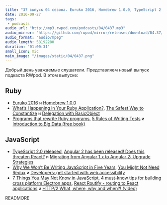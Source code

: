 ```yaml
---
title: "37 выпуск 04 сезона. Euruko 2016, Homebrew 1.0.0, TypeScript 2.0, Introduction to Big Data, You Might Not Need Redux и прочее"
date: 2016-09-27
tags:
 - podcasts
audio_url: "http://mp3.rwpod.com/podcasts/04/0437.mp3"
audio_mirror: "https://github.com/rwpod/mirror/releases/download/04.37/0437.mp3"
audio_format: "audio/mpeg"
audio_length: 58192280
duration: "01:00:31"
small_icon: mic
main_image: "/images/static/04/0437.png"
---
```


Добрый день уважаемые слушатели. Представляем новый выпуск подкаста RWpod. В этом выпуске:

## Ruby

 - [Euruko 2016](http://euruko2016.org/) и [Homebrew 1.0.0](http://brew.sh/2016/09/21/homebrew-1.0.0/)
 - [What’s Happening in Your Ruby Application?](http://www.blackbytes.info/2016/09/object-space/), [The Safest Way to Constantize](http://gavinmiller.io/2016/the-safesty-way-to-constantize/) и [Delegation with BasicObject](https://www.promptworks.com/blog/delegation-with-basicobject)
 - [Programs that rewrite Ruby programs](http://thomasleecopeland.com/2016/09/20/programs-that-rewrite-ruby-programs.html), [5 Rules of Writing Tests](https://blog.rebased.pl/2016/09/20/5-rules-of-writing-tests.html) и [Introduction to Big Data (free book)](http://haifengl.github.io/bigdata/)

## JavaScript

 - [TypeScript 2.0 released](https://blogs.msdn.microsoft.com/typescript/2016/09/22/announcing-typescript-2-0/), [Angular 2 has been released! Does this threaten React?](http://frontendinsights.com/angular-2-released-threaten-react/) и [Migrating from Angular 1.x to Angular 2: Upgrade Strategies](https://www.codementor.io/angularjs/tutorial/migrating-from-angular-1-to-angular-2)
 - [Why We Won’t Be Writing JavaScript in Five Years](https://medium.com/thoughts-from-travelperk/why-we-wont-be-writing-javascript-in-five-years-f48b3274c327), [You Might Not Need Redux](https://medium.com/@dan_abramov/you-might-not-need-redux-be46360cf367) и [Developers: get started with web accessibility](https://medium.com/@MischaAndrews/developers-get-started-with-web-accessibility-91bd67dea777)
 - [7 Things You May Not Know in JavaScript](http://designmodo.com/7-things-javascript/), [4 must-know tips for building cross platform Electron apps](https://blog.avocode.com/blog/4-must-know-tips-for-building-cross-platform-electron-apps), [React Routify - routing to React applications](http://rwhitmire.com/react-routify/) и [HTTP/2 What, where, why and when?! (video)](https://www.youtube.com/watch?v=krmBaPUuhyM)


READMORE
